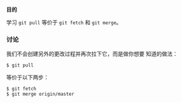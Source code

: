 
**目的**

学习 `git pull` 等价于 `git fetch` 和 `git merge`。

### 讨论

我们不会创建另外的更改过程并再次拉下它，而是做你想要
知道的做法：

```
$ git pull
```

等价于以下两步：

```
$ git fetch
$ git merge origin/master
```
